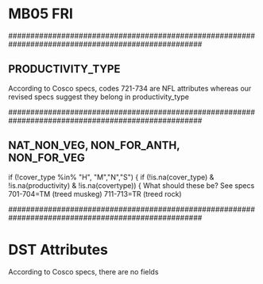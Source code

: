 # MB05 FRI

####################################################################################################
## PRODUCTIVITY_TYPE

According to Cosco specs, codes 721-734 are NFL attributes whereas our revised specs suggest they belong in productivity_type

####################################################################################################
## NAT_NON_VEG, NON_FOR_ANTH, NON_FOR_VEG

if (!cover_type %in% "H", "M","N","S") {
    if (!is.na(cover_type) & !is.na(productivity) & !is.na(covertype)) {
What should these be? See specs
701-704=TM (treed muskeg)
711-713=TR (treed rock)

####################################################################################################
# DST Attributes

According to Cosco specs, there are no fields
